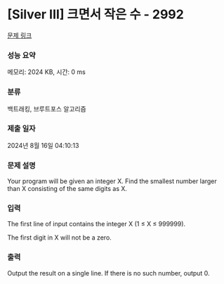 # [Silver III] 크면서 작은 수 - 2992 

[문제 링크](https://www.acmicpc.net/problem/2992) 

### 성능 요약

메모리: 2024 KB, 시간: 0 ms

### 분류

백트래킹, 브루트포스 알고리즘

### 제출 일자

2024년 8월 16일 04:10:13

### 문제 설명

<p>Your program will be given an integer X. Find the smallest number larger than X consisting of the same digits as X. </p>

### 입력 

 <p>The first line of input contains the integer X (1 ≤ X ≤ 999999). </p>

<p>The first digit in X will not be a zero. </p>

### 출력 

 <p>Output the result on a single line. If there is no such number, output 0. </p>

<p> </p>

